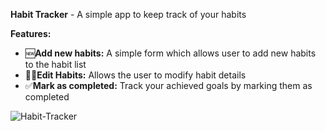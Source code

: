 **Habit Tracker**
      - A simple app to keep track of your habits
      
**Features:**
      
- 🆕**Add new habits:** A simple form which allows user to add new habits to the habit list 
- ✍🏾**Edit Habits:** Allows the user to modify habit details
- ✅**Mark as completed:** Track your achieved goals by marking them as completed


![Habit-Tracker](https://github.com/user-attachments/assets/ec462815-9e8e-4c37-a47b-dbab9db50c79)
